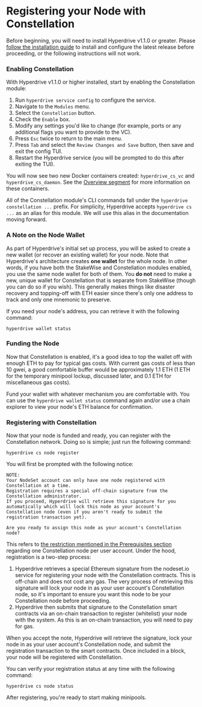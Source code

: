 # Registering your Node with Constellation

Before beginning, you will need to install Hyperdrive v1.1.0 or greater. Please [follow the installation guide](../../node-operators/hyperdrive/installation.md) to install and configure the latest release before proceeding, or the following instructions will not work.

### Enabling Constellation

With Hyperdrive v1.1.0 or higher installed, start by enabling the Constellation module:

1. Run `hyperdrive service config` to configure the service.
2. Navigate to the `Modules` menu.
3. Select the `Constellation` button.
4. Check the `Enable` box.
5. Modify any settings you'd like to change (for example, ports or any additional flags you want to provide to the VC).
6. Press `Esc` twice to return to the main menu.
7. Press `Tab` and select the `Review Changes and Save` button, then save and exit the config TUI.
8. Restart the Hyperdrive service (you will be prompted to do this after exiting the TUI).

You will now see two new Docker containers created: `hyperdrive_cs_vc` and `hyperdrive_cs_daemon`. See the [Overview segment](overview.md#hyperdrive) for more information on these containers.

All of the Constellation module's CLI commands fall under the `hyperdrive constellation ...` prefix. For simplicity, Hyperdrive accepts `hyperdrive cs ...` as an alias for this module. We will use this alias in the documentation moving forward.

### A Note on the Node Wallet

As part of Hyperdrive's initial set up process, you will be asked to create a new wallet (or recover an existing wallet) for your node. Note that Hyperdrive's architecture creates **one wallet** for the whole node. In other words, if you have both the StakeWise and Constellation modules enabled, you use the same node wallet for both of them. You **do not** need to make a new, unique wallet for Constellation that is separate from StakeWise (though you can do so if you wish). This generally makes things like disaster recovery and topping-off with ETH easier since there's only one address to track and only one mnemonic to preserve.

If you need your node's address, you can retrieve it with the following command:

```
hyperdrive wallet status
```

### Funding the Node

Now that Constellation is enabled, it's a good idea to top the wallet off with enough ETH to pay for typical gas costs. With current gas costs of less than 10 gwei, a good comfortable buffer would be approximately 1.1 ETH (1 ETH for the temporary minipool lockup, discussed later, and 0.1 ETH for miscellaneous gas costs).

Fund your wallet with whatever mechanism you are comfortable with. You can use the `hyperdrive wallet status` command again and/or use a chain explorer to view your node's ETH balance for confirmation.

### Registering with Constellation

Now that your node is funded and ready, you can register with the Constellation network. Doing so is simple; just run the following command:

```
hyperdrive cs node register
```

You will first be prompted with the following notice:

```
NOTE:
Your NodeSet account can only have one node registered with Constellation at a time.
Registration requires a special off-chain signature from the Constellation administrator.
If you proceed, Hyperdrive will retrieve this signature for you automatically which will lock this node as your account's Constellation node (even if you aren't ready to submit the registration transaction yet).

Are you ready to assign this node as your account's Constellation node?
```

This refers to [the restriction mentioned in the Prerequisites section](prerequisites.md#important-note-about-node-selection) regarding one Constellation node per user account. Under the hood, registration is a two-step process:

1. Hyperdrive retrieves a special Ethereum signature from the nodeset.io service for registering your node with the Constellation contracts. This is off-chain and does not cost any gas. The very process of retrieving this signature will lock your node in as your user account's Constellation node, so it's important to ensure you want this node to be your Constellation node before proceeding.
2. Hyperdrive then submits that signature to the Constellation smart contracts via an on-chain transaction to register (whitelist) your node with the system. As this is an on-chain transaction, you will need to pay for gas.

When you accept the note, Hyperdrive will retrieve the signature, lock your node in as your user account's Constellation node, and submit the registration transaction to the smart contracts. Once included in a block, your node will be registered with Constellation.

You can verify your registration status at any time with the following command:

```
hyperdrive cs node status
```

After registering, you're ready to start making minipools.
